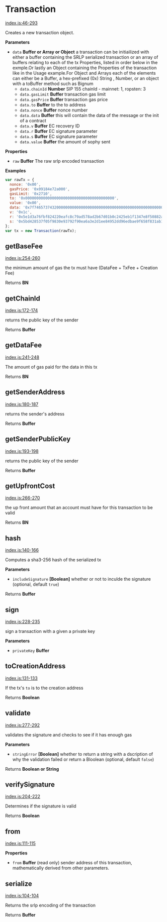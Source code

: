 # Transaction

[index.js:46-293](https://octonion.institute/susy-js/sophonjs-tx/blob/07b7b1a75168db1778d00fffd98324e8188036a1/index.js#L46-L293 "Source code on GitHub")

Creates a new transaction object.

**Parameters**

-   `data` **Buffer or Array or Object** a transaction can be initiailized with either a buffer containing the SRLP serialized transaction or an array of buffers relating to each of the tx Properties, listed in order below in the exmple.Or lastly an Object containing the Properties of the transaction like in the Usage example.For Object and Arrays each of the elements can either be a Buffer, a hex-prefixed (0x) String , Number, or an object with a toBuffer method such as Bignum
    -   `data.chainId` **Number** SIP 155 chainId - mainnet: 1, ropsten: 3
    -   `data.gasLimit` **Buffer** transaction gas limit
    -   `data.gasPrice` **Buffer** transaction gas price
    -   `data.to` **Buffer** to the to address
    -   `data.nonce` **Buffer** nonce number
    -   `data.data` **Buffer** this will contain the data of the message or the init of a contract
    -   `data.v` **Buffer** EC recovery ID
    -   `data.r` **Buffer** EC signature parameter
    -   `data.s` **Buffer** EC signature parameter
    -   `data.value` **Buffer** the amount of sophy sent

**Properties**

-   `raw` **Buffer** The raw srlp encoded transaction

**Examples**

```javascript
var rawTx = {
  nonce: '0x00',
  gasPrice: '0x09184e72a000',
  gasLimit: '0x2710',
  to: '0x0000000000000000000000000000000000000000',
  value: '0x00',
  data: '0x7f7465737432000000000000000000000000000000000000000000000000000000600057',
  v: '0x1c',
  r: '0x5e1d3a76fbf824220eafc8c79ad578ad2b67d01b0c2425eb1f1347e8f50882ab',
  s: '0x5bd428537f05f9830e93792f90ea6a3e2d1ee84952dd96edbae9f658f831ab13'
};
var tx = new Transaction(rawTx);
```

## getBaseFee

[index.js:254-260](https://octonion.institute/susy-js/sophonjs-tx/blob/07b7b1a75168db1778d00fffd98324e8188036a1/index.js#L254-L260 "Source code on GitHub")

the minimum amount of gas the tx must have (DataFee + TxFee + Creation Fee)

Returns **BN** 

## getChainId

[index.js:172-174](https://octonion.institute/susy-js/sophonjs-tx/blob/07b7b1a75168db1778d00fffd98324e8188036a1/index.js#L172-L174 "Source code on GitHub")

returns the public key of the sender

Returns **Buffer** 

## getDataFee

[index.js:241-248](https://octonion.institute/susy-js/sophonjs-tx/blob/07b7b1a75168db1778d00fffd98324e8188036a1/index.js#L241-L248 "Source code on GitHub")

The amount of gas paid for the data in this tx

Returns **BN** 

## getSenderAddress

[index.js:180-187](https://octonion.institute/susy-js/sophonjs-tx/blob/07b7b1a75168db1778d00fffd98324e8188036a1/index.js#L180-L187 "Source code on GitHub")

returns the sender's address

Returns **Buffer** 

## getSenderPublicKey

[index.js:193-198](https://octonion.institute/susy-js/sophonjs-tx/blob/07b7b1a75168db1778d00fffd98324e8188036a1/index.js#L193-L198 "Source code on GitHub")

returns the public key of the sender

Returns **Buffer** 

## getUpfrontCost

[index.js:266-270](https://octonion.institute/susy-js/sophonjs-tx/blob/07b7b1a75168db1778d00fffd98324e8188036a1/index.js#L266-L270 "Source code on GitHub")

the up front amount that an account must have for this transaction to be valid

Returns **BN** 

## hash

[index.js:140-166](https://octonion.institute/susy-js/sophonjs-tx/blob/07b7b1a75168db1778d00fffd98324e8188036a1/index.js#L140-L166 "Source code on GitHub")

Computes a sha3-256 hash of the serialized tx

**Parameters**

-   `includeSignature` **[Boolean]** whether or not to inculde the signature (optional, default `true`)

Returns **Buffer** 

## sign

[index.js:228-235](https://octonion.institute/susy-js/sophonjs-tx/blob/07b7b1a75168db1778d00fffd98324e8188036a1/index.js#L228-L235 "Source code on GitHub")

sign a transaction with a given a private key

**Parameters**

-   `privateKey` **Buffer** 

## toCreationAddress

[index.js:131-133](https://octonion.institute/susy-js/sophonjs-tx/blob/07b7b1a75168db1778d00fffd98324e8188036a1/index.js#L131-L133 "Source code on GitHub")

If the tx's `to` is to the creation address

Returns **Boolean** 

## validate

[index.js:277-292](https://octonion.institute/susy-js/sophonjs-tx/blob/07b7b1a75168db1778d00fffd98324e8188036a1/index.js#L277-L292 "Source code on GitHub")

validates the signature and checks to see if it has enough gas

**Parameters**

-   `stringError` **[Boolean]** whether to return a string with a dscription of why the validation failed or return a Bloolean (optional, default `false`)

Returns **Boolean or String** 

## verifySignature

[index.js:204-222](https://octonion.institute/susy-js/sophonjs-tx/blob/07b7b1a75168db1778d00fffd98324e8188036a1/index.js#L204-L222 "Source code on GitHub")

Determines if the signature is valid

Returns **Boolean** 

## from

[index.js:111-115](https://octonion.institute/susy-js/sophonjs-tx/blob/07b7b1a75168db1778d00fffd98324e8188036a1/index.js#L111-L115 "Source code on GitHub")

**Properties**

-   `from` **Buffer** (read only) sender address of this transaction, mathematically derived from other parameters.

## serialize

[index.js:104-104](https://octonion.institute/susy-js/sophonjs-tx/blob/07b7b1a75168db1778d00fffd98324e8188036a1/index.js#L104-L104 "Source code on GitHub")

Returns the srlp encoding of the transaction

Returns **Buffer** 

